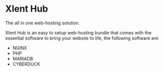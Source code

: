# Xlent Hub
The all in one web-hosting solution.

Xlent Hub is an easy to setup web-hosting bundle that comes with the essential software to bring your website to life, the following software are:
- NGINX
- PHP
- MARIADB
- CYBERDUCK
